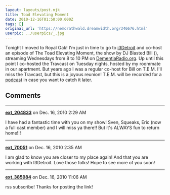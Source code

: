```yaml
---
layout: layouts/post.njk
title: Toad Elevating Moment
date: 2010-12-16T01:50:00.000Z
tags: []
original_url: 'https://nemorathwald.dreamwidth.org/346676.html'
userpic: ../userpics/_.jpg
---
```

Tonight I moved to Royal Oak! I'm just in time to go to [i3Detroit](http://www.i3detroit.com/) and co-host an episode of The Toad Elevating Moment, the show by DJ Blasted Bill (), streaming Wednesdays from 8 to 10 PM on [DementiaRadio.org](http://dementiaradio.org/). Up until this point I co-hosted the Travcast on Tuesday nights, hosted by my roommate in our apartment. But years ago I was a regular co-host for Bill on T.E.M. I'll miss the Travcast, but this is a joyous reunion! T.E.M. will be recorded for a [podcast](http://dementiaradio.org/podcast/?page_id=229) in case you want to catch it later.

## Comments

---

**[ext_204833](https://www.dreamwidth.org/users/ext_204833)** on Dec. 16, 2010 2:29 AM

I have had a fantastic time with you on my show! Sven, Squeaks, Eric (now a full cast member) and I will miss ya there!! But it's ALWAYS fun to return home!!!

---

**[ext_70051](https://www.dreamwidth.org/users/ext_70051)** on Dec. 16, 2010 2:35 AM

I am glad to know you are closer to my place again! And that you are working with I3Detroit. Love those folks! Hope to see more of you soon!

---

**[ext_385984](https://www.dreamwidth.org/users/ext_385984)** on Dec. 16, 2010 11:06 AM

rss subscribe! Thanks for posting the link!
